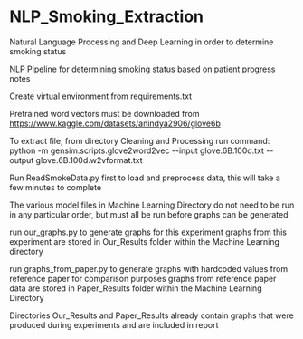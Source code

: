 # NLP_Smoking_Extraction
Natural Language Processing and Deep Learning in order to determine smoking status

NLP Pipeline for determining smoking status based on patient progress notes

Create virtual environment from requirements.txt

Pretrained word vectors must be downloaded from https://www.kaggle.com/datasets/anindya2906/glove6b

To extract file, from directory Cleaning and Processing run command: python -m gensim.scripts.glove2word2vec --input  glove.6B.100d.txt --output glove.6B.100d.w2vformat.txt

Run ReadSmokeData.py first to load and preprocess data, this will take a few minutes to complete

The various model files in Machine Learning Directory do not need to be run in any particular order, but must all be run before graphs can be generated

run our_graphs.py to generate graphs for this experiment
graphs from this experiment are stored in Our_Results folder within the Machine Learning directory

run graphs_from_paper.py to generate graphs with hardcoded values from reference paper for comparison purposes
graphs from reference paper data are stored in Paper_Results folder within the Machine Learning Directory

Directories Our_Results and Paper_Results already contain graphs that were produced during experiments and are included in report